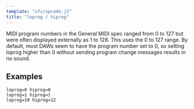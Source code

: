 ```yaml
---
template: "sfz/opcode.j2"
title: "loprog / hiprog"
---
```

MIDI program numbers in the General MIDI spec ranged from 0 to 127 but were
often displayed externally as 1 to 128. This uses the 0 to 127 range.
By default, most DAWs seem to have the program number set to 0, so setting
loprog higher than 0 without sending program change messages results in no sound.

## Examples

```sfz
loprog=0 hiprog=0
loprog=1 hiprog=1
loprog=10 hiprog=12
```
